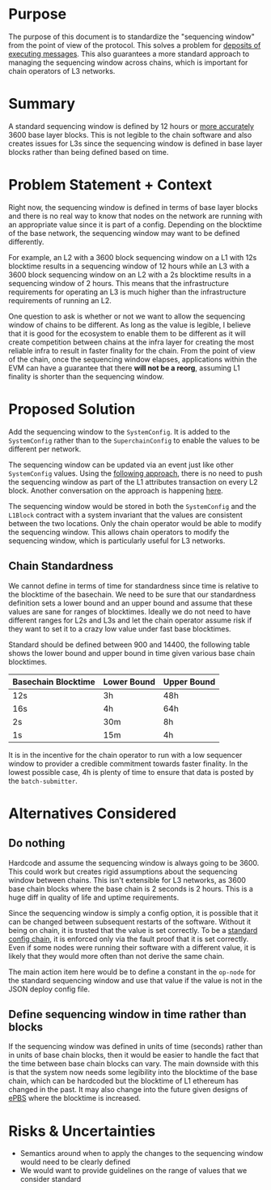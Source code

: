 # Purpose

The purpose of this document is to standardize the "sequencing window" from the point of view
of the protocol. This solves a problem for [deposits of executing messages](https://github.com/ethereum-optimism/design-docs/pull/13).
This also guarantees a more standard approach to managing the sequencing window across chains, which
is important for chain operators of L3 networks.

# Summary

A standard sequencing window is defined by 12 hours or [more accurately](https://github.com/ethereum-optimism/specs/issues/199) 3600 base layer blocks.
This is not legible to the chain software and also creates issues for L3s since the sequencing window is defined in base layer
blocks rather than being defined based on time.

# Problem Statement + Context

Right now, the sequencing window is defined in terms of base layer blocks and there is no real way to know that nodes on the network are
running with an appropriate value since it is part of a config. Depending on the blocktime of the base network, the sequencing window may
want to be defined differently.

For example, an L2 with a 3600 block sequencing window on a L1 with 12s blocktime results in a sequencing window of 12 hours while an L3
with a 3600 block sequencing window on an L2 with a 2s blocktime results in a sequencing window of 2 hours. This means that the infrastructure
requirements for operating an L3 is much higher than the infrastructure requirements of running an L2.

One question to ask is whether or not we want to allow the sequencing window of chains to be different. As long as the value is legible,
I believe that it is good for the ecosystem to enable them to be different as it will create competition between chains at the infra layer
for creating the most reliable infra to result in faster finality for the chain. From the point of view of the chain, once the sequencing
window elapses, applications within the EVM can have a guarantee that there **will not be a reorg**, assuming L1 finality is shorter than the
sequencing window.

# Proposed Solution

Add the sequencing window to the `SystemConfig`. It is added to the `SystemConfig` rather than to the `SuperchainConfig` to enable the values
to be different per network.

The sequencing window can be updated via an event just like other `SystemConfig` values. Using the [following approach](https://github.com/ethereum-optimism/specs/issues/122),
there is no need to push the sequencing window as part of the L1 attributes transaction on every L2 block. Another conversation on the
approach is happening [here](https://github.com/ethereum-optimism/specs/pull/194).

The sequencing window would be stored in both the `SystemConfig` and the `L1Block` contract with a system invariant that the values
are consistent between the two locations. Only the chain operator would be able to modify the sequencing window. This allows chain
operators to modify the sequencing window, which is particularly useful for L3 networks.

## Chain Standardness

We cannot define in terms of time for standardness since time is relative to the blocktime of the basechain.
We need to be sure that our standardness definition sets a lower bound and an upper bound and assume that these values are sane for ranges of blocktimes.
Ideally we do not need to have different ranges for L2s and L3s and let the chain operator assume risk if they want to set it to a crazy low value
under fast base blocktimes.

Standard should be defined between 900 and 14400, the following table shows the lower bound and upper bound
in time given various base chain blocktimes.

| Basechain Blocktime   | Lower Bound   | Upper Bound   |
|------------|------------|------------|
| 12s | 3h | 48h |
| 16s | 4h | 64h |
| 2s | 30m  | 8h |
| 1s | 15m  | 4h |

It is in the incentive for the chain operator to run with a low sequencer window to provider a credible
commitment towards faster finality. In the lowest possible case, 4h is plenty of time to ensure that
data is posted by the `batch-submitter`.

# Alternatives Considered

## Do nothing

Hardcode and assume the sequencing window is always going to be 3600. This could work but creates rigid assumptions about the sequencing
window between chains. This isn't extensible for L3 networks, as 3600 base chain blocks where the base chain is 2 seconds is 2 hours.
This is a huge diff in quality of life and uptime requirements.

Since the sequencing window is simply a config option, it is possible that it can be changed between subsequent restarts of the software.
Without it being on chain, it is trusted that the value is set correctly. To be a [standard config chain](https://github.com/ethereum-optimism/specs/blob/main/specs/protocol/configurability.md?plain=1),
it is enforced only via the fault proof that it is set correctly. Even if some nodes were running their software with a different
value, it is likely that they would more often than not derive the same chain.

The main action item here would be to define a constant in the `op-node` for the standard sequencing window and use that value
if the value is not in the JSON deploy config file.

## Define sequencing window in time rather than blocks

If the sequencing window was defined in units of time (seconds) rather than in units of base chain blocks, then it would be easier
to handle the fact that the time between base chain blocks can vary. The main downside with this is that the system now needs some
legibility into the blocktime of the base chain, which can be hardcoded but the blocktime of L1 ethereum has changed in the past.
It may also change into the future given designs of [ePBS](https://ethresear.ch/t/why-enshrine-proposer-builder-separation-a-viable-path-to-epbs/15710)
where the blocktime is increased.

# Risks & Uncertainties

- Semantics around when to apply the changes to the sequencing window would need to be clearly defined
- We would want to provide guidelines on the range of values that we consider standard
